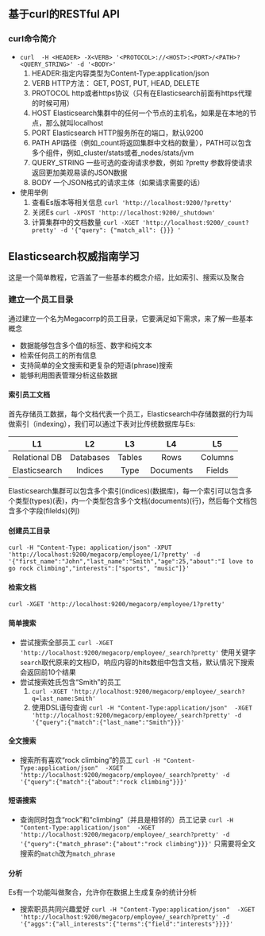 ## 基于curl的RESTful API
### curl命令简介
* `curl  -H <HEADER> -X<VERB> '<PROTOCOL>://<HOST>:<PORT>/<PATH>?<QUERY_STRING>' -d '<BODY>'`
    1. HEADER:指定内容类型为Content-Type:application/json
    1. VERB HTTP方法： GET, POST, PUT, HEAD, DELETE
    2. PROTOCOL http或者https协议（只有在Elasticsearch前面有https代理的时候可用）
    3. HOST Elasticsearch集群中的任何一个节点的主机名，如果是在本地的节点，那么就叫localhost
    4. PORT Elasticsearch HTTP服务所在的端口，默认9200
    5. PATH API路径（例如_count将返回集群中文档的数量），PATH可以包含多个组件，例如_cluster/stats或者_nodes/stats/jvm
    6. QUERY_STRING 一些可选的查询请求参数，例如 ?pretty 参数将使请求返回更加美观易读的JSON数据
    7. BODY 一个JSON格式的请求主体（如果请求需要的话）
* 使用举例
    1. 查看Es版本等相关信息
    `curl 'http://localhost:9200/?pretty'`
    2. 关闭Es
    `curl -XPOST 'http://localhost:9200/_shutdown'`
    3. 计算集群中的文档数量
    `curl -XGET 'http://localhost:9200/_count?pretty' -d '{"query": {"match_all": {}}} '`
## Elasticsearch权威指南学习
这是一个简单教程，它涵盖了一些基本的概念介绍，比如索引、搜索以及聚合
### 建立一个员工目录
通过建立一个名为Megacorrp的员工目录，它要满足如下需求，来了解一些基本概念
* 数据能够包含多个值的标签、数字和纯文本
* 检索任何员工的所有信息
* 支持简单的全文搜索和更复杂的短语(phrase)搜索
* 能够利用图表管理分析这些数据
#### 索引员工文档
首先存储员工数据，每个文档代表一个员工，Elasticsearch中存储数据的行为叫做索引（indexing），我们可以通过下表对比传统数据库与Es:

L1|L2|L3|L4|L5
:-:|:-:|:-:|:-:|:-:
Relational DB|Databases|Tables|Rows|Columns
Elasticsearch|Indices|Type|Documents|Fields
Elasticsearch集群可以包含多个索引(indices)(数据库)，每一个索引可以包含多个类型(types)(表)，内一个类型包含多个文档(documents)(行)，然后每个文档包含多个字段(filelds)(列)
#### 创建员工目录
   `curl -H "Content-Type: application/json" -XPUT 'http://localhost:9200/megacorp/employee/1/?pretty' -d '{"first_name":"John","last_name":"Smith","age":25,"about":"I love to go rock climbing","interests":["sports", "music"]}'`
#### 检索文档
   `curl -XGET 'http://localhost:9200/megacorp/employee/1?pretty'`
#### 简单搜索
* 尝试搜索全部员工
  `curl -XGET 'http://localhost:9200/megacorp/employee/_search?pretty'`
  使用关键字`search`取代原来的文档ID，响应内容的hits数组中包含文档，默认情况下搜索会返回前10个结果
* 尝试搜索姓氏包含“Smith”的员工
  1. `curl -XGET 'http://localhost:9200/megacorp/employee/_search?q=last_name:Smith'`
  2. 使用DSL语句查询
    `curl -H "Content-Type:application/json"  -XGET 'http://localhost:9200/megacorp/employee/_search?pretty' -d '{"query":{"match":{"last_name":"Smith"}}}'`
#### 全文搜索
* 搜索所有喜欢“rock climbing”的员工
  `curl -H "Content-Type:application/json"  -XGET 'http://localhost:9200/megacorp/employee/_search?pretty' -d '{"query":{"match":{"about":"rock climbing"}}}'`
#### 短语搜索
* 查询同时包含“rock”和“climbing”（并且是相邻的）员工记录
  `curl -H "Content-Type:application/json"  -XGET 'http://localhost:9200/megacorp/employee/_search?pretty' -d '{"query":{"match_phrase":{"about":"rock climbing"}}}'`
  只需要将全文搜索的`match`改为`match_phrase`
#### 分析
  Es有一个功能叫做聚合，允许你在数据上生成复杂的统计分析
* 搜索职员共同兴趣爱好
  `curl -H "Content-Type:application/json"  -XGET 'http://localhost:9200/megacorp/employee/_search?pretty' -d '{"aggs":{"all_interests":{"terms":{"field":"interests"}}}}'`


